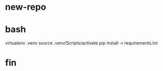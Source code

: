 # new-repo
# bash
virtualenv .venv
source .venv/Scripts/actívate
pip install -r requirements.txt
# fin